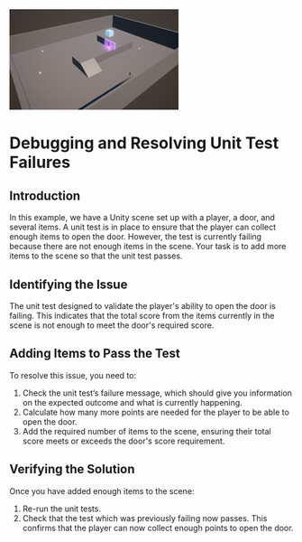 <img src="SampleScene4.PNG" width="300"/>

# Debugging and Resolving Unit Test Failures

## Introduction
In this example, we have a Unity scene set up with a player, a door, and several items. A unit test is in place to ensure that the player can collect enough items to open the door. However, the test is currently failing because there are not enough items in the scene. Your task is to add more items to the scene so that the unit test passes.

## Identifying the Issue
The unit test designed to validate the player's ability to open the door is failing. This indicates that the total score from the items currently in the scene is not enough to meet the door's required score.

## Adding Items to Pass the Test
To resolve this issue, you need to:

1. Check the unit test’s failure message, which should give you information on the expected outcome and what is currently happening.
2. Calculate how many more points are needed for the player to be able to open the door.
3. Add the required number of items to the scene, ensuring their total score meets or exceeds the door's score requirement.

## Verifying the Solution
Once you have added enough items to the scene:

1. Re-run the unit tests.
2. Check that the test which was previously failing now passes. This confirms that the player can now collect enough points to open the door.
